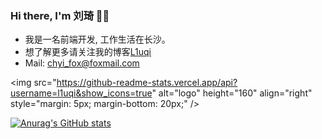 ### Hi there, I'm 刘琦 👋👋

- 我是一名前端开发, 工作生活在长沙。
- 想了解更多请关注我的博客[L1uqi](https://hello7cat.com/)
- Mail: chyi_fox@foxmail.com

<!-- - 🌱 I’m currently learning FE. -->


<img src="https://github-readme-stats.vercel.app/api?username=l1uqi&show_icons=true" alt="logo" height="160" align="right" style="margin: 5px; margin-bottom: 20px;"
/\>

[![Anurag's GitHub stats](https://github-readme-stats.vercel.app/api?username=l1uqi)](https://github.com/anuraghazra/github-readme-stats)


<!--
**l1uqi/l1uqi** is a ✨ _special_ ✨ repository because its `README.md` (this file) appears on your GitHub profile.

Here are some ideas to get you started:

- 🔭 I’m currently working on ...
- 🌱 I’m currently learning ...
- 👯 I’m looking to collaborate on ...
- 🤔 I’m looking for help with ...
- 💬 Ask me about ...
- 📫 How to reach me: ...
- 😄 Pronouns: ...
- ⚡ Fun fact: ...
-->
